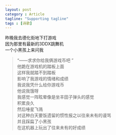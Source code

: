 ```yaml
---
layout: post
category : Article
tagline: "Supporting tagline"
tags : [诗歌]
---
```


昨晚我去德化街地下打游戏  
因为那里有最新的3DDX跳舞机  
一个小黑孩上来问我  
> “——求求你给我俩游戏币吧 ”   
他跪在游戏机的踏板上面  
这样我就踏不到踏板  
影响了我游戏的情绪和成绩  
我说我凭什么给你游戏币  
他说我饿呀  
我感觉一阵眩晕像是坐丰田子弹头的感觉  
积累良久  
然后唾星飞溅  
对这种白天要饭遗留的惯性报之以往来未有的谩骂  
并且踩扁了小黑孩  
在这机器上玩出了往来未有的好成绩